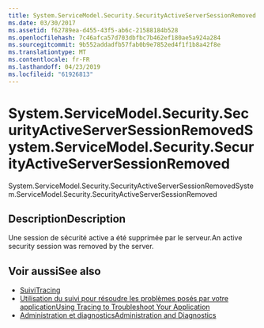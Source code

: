```yaml
---
title: System.ServiceModel.Security.SecurityActiveServerSessionRemoved
ms.date: 03/30/2017
ms.assetid: f62789ea-d455-43f5-ab6c-21588184b528
ms.openlocfilehash: 7c46afca57d703dbfbc7b462ef180ae5a924a284
ms.sourcegitcommit: 9b552addadfb57fab0b9e7852ed4f1f1b8a42f8e
ms.translationtype: MT
ms.contentlocale: fr-FR
ms.lasthandoff: 04/23/2019
ms.locfileid: "61926813"
---
```

# <a name="systemservicemodelsecuritysecurityactiveserversessionremoved"></a><span data-ttu-id="b0211-102">System.ServiceModel.Security.SecurityActiveServerSessionRemoved</span><span class="sxs-lookup"><span data-stu-id="b0211-102">System.ServiceModel.Security.SecurityActiveServerSessionRemoved</span></span>
<span data-ttu-id="b0211-103">System.ServiceModel.Security.SecurityActiveServerSessionRemoved</span><span class="sxs-lookup"><span data-stu-id="b0211-103">System.ServiceModel.Security.SecurityActiveServerSessionRemoved</span></span>  
  
## <a name="description"></a><span data-ttu-id="b0211-104">Description</span><span class="sxs-lookup"><span data-stu-id="b0211-104">Description</span></span>  
 <span data-ttu-id="b0211-105">Une session de sécurité active a été supprimée par le serveur.</span><span class="sxs-lookup"><span data-stu-id="b0211-105">An active security session was removed by the server.</span></span>  
  
## <a name="see-also"></a><span data-ttu-id="b0211-106">Voir aussi</span><span class="sxs-lookup"><span data-stu-id="b0211-106">See also</span></span>

- [<span data-ttu-id="b0211-107">Suivi</span><span class="sxs-lookup"><span data-stu-id="b0211-107">Tracing</span></span>](../../../../../docs/framework/wcf/diagnostics/tracing/index.md)
- [<span data-ttu-id="b0211-108">Utilisation du suivi pour résoudre les problèmes posés par votre application</span><span class="sxs-lookup"><span data-stu-id="b0211-108">Using Tracing to Troubleshoot Your Application</span></span>](../../../../../docs/framework/wcf/diagnostics/tracing/using-tracing-to-troubleshoot-your-application.md)
- [<span data-ttu-id="b0211-109">Administration et diagnostics</span><span class="sxs-lookup"><span data-stu-id="b0211-109">Administration and Diagnostics</span></span>](../../../../../docs/framework/wcf/diagnostics/index.md)

